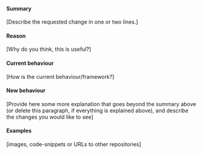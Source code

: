 #### Summary
[Describe the requested change in one or two lines.]

#### Reason
[Why do you think, this is useful?]

#### Current behaviour
[How is the current behaviour/framework?]

#### New behaviour
[Provide here some more explanation that goes beyond the summary above 
(or delete this paragraph, if everything is explained above),
and describe the changes you would like to see]

#### Examples
[images, code-snippets or URLs to other repositories]
